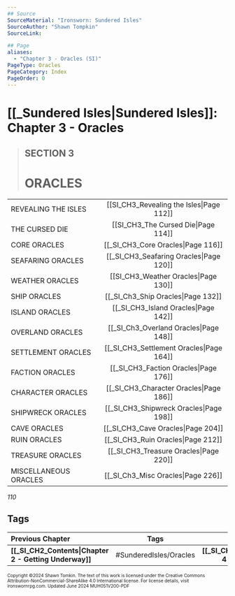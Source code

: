 ```yaml
---
## Source
SourceMaterial: "Ironsworn: Sundered Isles"
SourceAuthor: "Shawn Tompkin"
SourceLink: 

## Page
aliases: 
  - "Chapter 3 - Oracles (SI)"
PageType: Oracles
PageCategory: Index
PageOrder: 0
---
```

# [[_Sundered Isles|Sundered Isles]]: Chapter 3 - Oracles
> ## SECTION 3
> # ORACLES

|  |  |
| --- | :---: |
| REVEALING THE ISLES | [[SI_CH3_Revealing the Isles\|Page 112]] |
| THE CURSED DIE | [[SI_CH3_The Cursed Die\|Page 114]] |
| CORE ORACLES | [[_SI_CH3_Core Oracles\|Page 116]] |
| SEAFARING ORACLES | [[_SI_CH3_Seafaring Oracles\|Page 120]] |
| WEATHER ORACLES | [[SI_CH3_Weather Oracles\|Page 130]] |
| SHIP ORACLES | [[_SI_Ch3_Ship Oracles\|Page 132]] |
| ISLAND ORACLES | [[_SI_CH3_Island Oracles\|Page 142]] |
| OVERLAND ORACLES | [[_SI_Ch3_Overland Oracles\|Page 148]] |
| SETTLEMENT ORACLES | [[_SI_CH3_Settlement Oracles\|Page 164]] |
| FACTION ORACLES | [[_SI_CH3_Faction Oracles\|Page 176]] |
| CHARACTER ORACLES | [[_SI_CH3_Character Oracles\|Page 186]] |
| SHIPWRECK ORACLES | [[_SI_CH3_Shipwreck Oracles\|Page 198]] |
| CAVE ORACLES | [[_SI_CH3_Cave Oracles\|Page 204]] |
| RUIN ORACLES | [[_SI_CH3_Ruin Oracles\|Page 212]] |
| TREASURE ORACLES | [[_SI_CH3_Treasure Oracles\|Page 220]] |
| MISCELLANEOUS ORACLES | [[_SI_Ch3_Misc Oracles\|Page 226]] |

*110*

## Tags

| Previous Chapter | Tags | Next Chapter |
| :--- | :---: | ---: |
| **[[_SI_CH2_Contents\|Chapter 2 - Getting Underway]]** | #SunderedIsles/Oracles | **[[_SI_CH4_Contents\|Chapter 4 - Moves Reference]]** |

<font size=-2>Copyright ©2024 Shawn Tomkin. The text of this work is licensed under the Creative Commons Attribution-NonCommercial-ShareAlike 4.0 International license. For license details, visit ironswornrpg.com. Updated June 2024 MUH051V200-PDF</font>